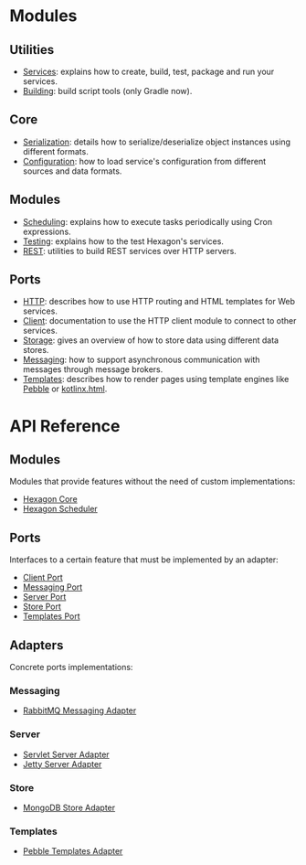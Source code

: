 
Modules
======

## Utilities
* [Services]: explains how to create, build, test, package and run your services.
* [Building]: build script tools (only Gradle now).

## Core
* [Serialization]: details how to serialize/deserialize object instances using different formats.
* [Configuration]: how to load service's configuration from different sources and data formats.

## Modules
* [Scheduling]: explains how to execute tasks periodically using Cron expressions.
* [Testing]: explains how to the test Hexagon's services.
* [REST]: utilities to build REST services over HTTP servers.

## Ports
* [HTTP]: describes how to use HTTP routing and HTML templates for Web services.
* [Client]: documentation to use the HTTP client module to connect to other services.
* [Storage]: gives an overview of how to store data using different data stores.
* [Messaging]: how to support asynchronous communication with messages through message brokers.
* [Templates]: describes how to render pages using template engines like [Pebble] or [kotlinx.html].

[Building]: /building.html
[Services]: /services.html
[Configuration]: /core/configuration.html
[REST]: /modules/rest.html
[HTTP]: /ports/server.html
[Client]: /ports/client.html
[Serialization]: /core/serialization.html
[Storage]: /ports/storage.html
[Messaging]: /ports/messaging.html
[Scheduling]: /modules/scheduling.html
[Templates]: /ports/templates.html
[Testing]: /modules/testing.html

[Pebble]: http://www.mitchellbosecke.com/pebble/home
[kotlinx.html]: https://github.com/Kotlin/kotlinx.html

API Reference
=============

## Modules

Modules that provide features without the need of custom implementations:

* [Hexagon Core](/api/hexagon_core/index.html)
* [Hexagon Scheduler](/api/hexagon_scheduler/index.html)

## Ports

Interfaces to a certain feature that must be implemented by an adapter:

* [Client Port](/api/port_http_client/index.html)
* [Messaging Port](/api/port_messaging/index.html)
* [Server Port](/api/port_http_server/index.html)
* [Store Port](/api/port_store/index.html)
* [Templates Port](/api/port_templates/index.html)

## Adapters

Concrete ports implementations:

### Messaging
* [RabbitMQ Messaging Adapter](/api/messaging_rabbitmq/index.html)

### Server
* [Servlet Server Adapter](/api/http_server_servlet/index.html)
* [Jetty Server Adapter](/api/http_server_jetty/index.html)

### Store
* [MongoDB Store Adapter](/api/store_mongodb/index.html)

### Templates
* [Pebble Templates Adapter](/api/templates_pebble/index.html)
